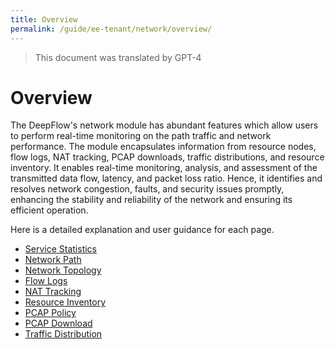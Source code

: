 ```yaml
---
title: Overview
permalink: /guide/ee-tenant/network/overview/
---
```


> This document was translated by GPT-4

# Overview

The DeepFlow's network module has abundant features which allow users to perform real-time monitoring on the path traffic and network performance. The module encapsulates information from resource nodes, flow logs, NAT tracking, PCAP downloads, traffic distributions, and resource inventory. It enables real-time monitoring, analysis, and assessment of the transmitted data flow, latency, and packet loss ratio. Hence, it identifies and resolves network congestion, faults, and security issues promptly, enhancing the stability and reliability of the network and ensuring its efficient operation.

Here is a detailed explanation and user guidance for each page.

- [Service Statistics](./service-statistics/)
- [Network Path](./network-path/)
- [Network Topology](./network-map/)
- [Flow Logs](./flow-log/)
- [NAT Tracking](./NAT-traversal/)
- [Resource Inventory](./resource-inventory/)
- [PCAP Policy](./pacp-strategy/)
- [PCAP Download](./pcap-download/)
- [Traffic Distribution](./traffic-distribution/)
